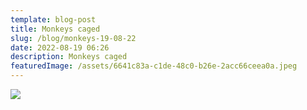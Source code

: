 ```yaml
---
template: blog-post
title: Monkeys caged
slug: /blog/monkeys-19-08-22
date: 2022-08-19 06:26
description: Monkeys caged
featuredImage: /assets/6641c83a-c1de-48c0-b26e-2acc66ceea0a.jpeg
---
```

![](/assets/dc8fc63b-cffa-4221-990f-e35add31a072.jpeg)